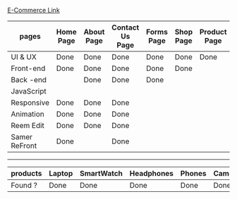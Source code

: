 [ E-Commerce Link ](https://www.figma.com/design/a67UQHjQ9paWjeCbw3KxGI/my-e-commerce?node-id=0-1&node-type=canvas&t=OGxMJVdHbt12qqxk-0)

|    pages      |  Home Page  |  About Page  |  Contact Us Page  |  Forms Page  |  Shop Page  | Product Page|  Cart Page       |  Chect Out Page  |  DashBoard Page  |
| ------------- | ----------- | ------------ | ----------------- | ------------ | ----------- | ----------- | ---------------- | ---------------  | ---------------- |
| UI & UX       |    Done     |    Done      |    Done           |     Done     |   Done      |    Done     |       Done       |      Done        |     Done         |
| Front-end     |    Done     |    Done      |    Done           |     Done     |   Done      |             |                  |      Done        |     Done         |
| Back -end     |             |    Done      |    Done           |     Done     |             |             |                  |                  |                  |
| JavaScript    |             |              |                   |              |             |             |                  |                  |                  |
| Responsive    |    Done     |    Done      |    Done           |              |             |             |                  |                  |                  |
| Animation     |    Done     |    Done      |    Done           |              |             |             |                  |      Done        |                  |
| Reem Edit     |    Done     |    Done      |    Done           |              |             |             |                  |                  |                  |
| Samer ReFront |    Done     |              |    Done           |              |             |             |                  |                  |                  |

-----------------------------------------------------------------------------------------------------------------------------------------------------

|     products       |  Laptop  |  SmartWatch  |  Headphones  |  Phones  |  Camera  | AirPods  |  PCs  |  KeyBoard  |  JoyStick  |  PSs  |  Speakers  |
| ------------------ | -------- | ------------ | ------------ | -------- | -------- | -------- | ----- | ---------  |----------  |------ |----------  |
|     Found ?        |    Done  |     Done     |    Done      |   Done   |   Done   |  Done    |       |            |   Done     | Done  |  Done      |


